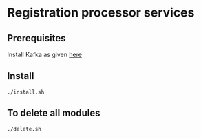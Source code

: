 # Registration processor services

## Prerequisites
Install Kafka as given [here](../../external/kafka/README.md)

## Install
```
./install.sh
```
## To delete all modules
```
./delete.sh
```

